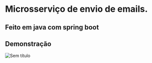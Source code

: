 # Microsserviço de envio de emails.
## Feito em java com spring boot
## Demonstração
![Sem título](https://user-images.githubusercontent.com/49623348/151672164-ee9022f2-9aed-4ed0-a0e4-775d1d206018.png)

